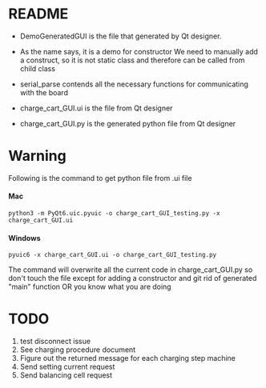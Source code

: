 # README #

* DemoGeneratedGUI is the file that generated by Qt designer. 

* As the name says, it is a demo for constructor 
We need to manually add a construct, so it is not static class and therefore can be called from child class

* serial_parse contends all the necessary functions for communicating with the board

* charge_cart_GUI.ui is the file from Qt designer

* charge_cart_GUI.py is the generated python file from Qt designer


# Warning
Following is the command to get python file from .ui file

#### Mac
`python3 -m PyQt6.uic.pyuic -o charge_cart_GUI_testing.py -x charge_cart_GUI.ui`

#### Windows
`pyuic6 -x charge_cart_GUI.ui -o charge_cart_GUI_testing.py`

The command will overwrite all the current code in charge_cart_GUI.py 
so don't touch the file except for adding a constructor and git rid of generated "main" function
OR you know what you are doing
 

# TODO
1. test disconnect issue
2. See charging procedure document 
3. Figure out the returned message for each charging step machine 
4. Send setting current request
5. Send balancing cell request

